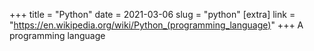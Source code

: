 +++
title = "Python"
date = 2021-03-06
slug = "python"
[extra]
link = "https://en.wikipedia.org/wiki/Python_(programming_language)"
+++
A programming language

